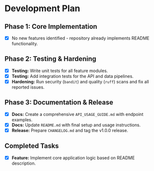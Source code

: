 # Development Plan

## Phase 1: Core Implementation
- [x] No new features identified - repository already implements README functionality.

## Phase 2: Testing & Hardening
- [x] **Testing:** Write unit tests for all feature modules.
- [x] **Testing:** Add integration tests for the API and data pipelines.
- [x] **Hardening:** Run security (`bandit`) and quality (`ruff`) scans and fix all reported issues.

## Phase 3: Documentation & Release
- [x] **Docs:** Create a comprehensive `API_USAGE_GUIDE.md` with endpoint examples.
- [x] **Docs:** Update `README.md` with final setup and usage instructions.
- [x] **Release:** Prepare `CHANGELOG.md` and tag the v1.0.0 release.

## Completed Tasks
- [x] **Feature:** Implement core application logic based on README description.
